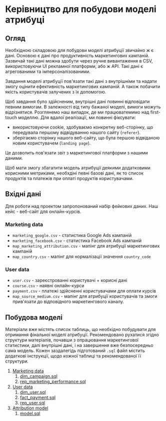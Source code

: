 # Керівництво для побудови моделі атрибуці

## Огляд
Необхідною складовою для побудови моделі атрибуції звичайно ж є дані. Основою є дані про продуктивність маркетингових кампаній.
Зазвичай такі дані можна здобути через ручне вивантаження в CSV, використовуючи UI рекламної платформи, або ж API. Такі дані є агрегованими та імперсоналізованими.

Завдання моделі атрибуції пов'язати такі дані з внутрішніми та надати змогу оцінити ефективність маркетингових кампаній.
А також побачити якість користувачів залучених з їх допомогою.

Щоб завдання було здійсненим, внутрішні дані повинні відповідати певним вимогам.
В залежності від типу бажаної моделі, вимоги можуть відрізнятися. Розглянемо наш випадок, де ми працюватемимо над first-touch моделлю.
Для вдалої реалізації, ми повинні фіксувати: 
- використовуючи cookie, здобуваємо конкретну веб-сторінку, що передувала першому відвідуванню нашого сайту (`referer`).
- зберігаємо сторінку нашого веб-сайту, що була першою відвіданою новим користувачем (`landing page`). 

Це дозволить пов'язати звіт з маркетингової платформи з нашими даними.

Щоб мати змогу збагатити модель атрибуції деякими додатковими корисними метриками, необхдіні певні базові дані, як то список продуктів та платежів при оплаті продуктів користувачами.

## Вхідні дані
Для роботи над проектом запропонований набір фейкових даних. Наш кейс - веб-сайт для онлайн-курсів.
### Marketing data
- `marketing_google.csv` - статистика Google Ads кампаній 
- `marketing_facebook.csv` - статистика Facebook Ads кампаній 
- `map_marketing_attribution.csv` - мапінг для атрибуції маркетингових кампаній
- `map_country.csv` - мапінг для нормалізації значення `country_code` 
### User data
- `user.csv` - зареєстрованні користувачі + корисні дані
- `course.csv` - наявні онлайн-курси
- `payment.csv` - платежі здійсненні користувачами для оплати курсів
- `map_source_medium.csv` - мапінг для атрибуції користувачів та змоги прив'язати до відповідного маркетингового каналу.

## Побудова моделі
Матеріали вже містять список таблиць, що необхідно побудувати для отримання фінальної моделі атрибуції.
Рекомендовано рухатися згідно структури матеріалів, почавши з опрацювання маркетингової статистики, далі внутрішні дані, і на завершення вже безпосередньо сама модель.
Кожен заздалегідь підготований `.sql` файл містить додаткові інструкції, щодо кожної таблиці та рекомендованої її структури. 

1. [Marketing data](https://github.com/prjctr-attribution-modeling/attribution-modeling-intensive/tree/main/5-6.%20Attribution%20modeling.%20Practice/a.%20Marketing%20data%20attribtuion)
   1. [dim_campaign.sql](https://github.com/prjctr-attribution-modeling/attribution-modeling-intensive/blob/main/5-6.%20Attribution%20modeling.%20Practice/a.%20Marketing%20data%20attribtuion/dim_campaign.sql)
   2. [rep_marketing_performance.sql](https://github.com/prjctr-attribution-modeling/attribution-modeling-intensive/blob/main/5-6.%20Attribution%20modeling.%20Practice/a.%20Marketing%20data%20attribtuion/rep_marketing_performance.sql)
2. [User data](https://github.com/prjctr-attribution-modeling/attribution-modeling-intensive/tree/main/5-6.%20Attribution%20modeling.%20Practice/b.%20User%20data%20attribution)
   1. [dim_user.sql](https://github.com/prjctr-attribution-modeling/attribution-modeling-intensive/blob/main/5-6.%20Attribution%20modeling.%20Practice/b.%20User%20data%20attribution/dim_user.sql)
   2. [fact_payment.sql](https://github.com/prjctr-attribution-modeling/attribution-modeling-intensive/blob/main/5-6.%20Attribution%20modeling.%20Practice/b.%20User%20data%20attribution/fact_payment.sql)
   3. [rep_user.sql](https://github.com/prjctr-attribution-modeling/attribution-modeling-intensive/blob/main/5-6.%20Attribution%20modeling.%20Practice/b.%20User%20data%20attribution/rep_user.sql)
3. [Attribution model](https://github.com/prjctr-attribution-modeling/attribution-modeling-intensive/tree/main/5-6.%20Attribution%20modeling.%20Practice/c.%20Attribution%20model)
   1. [model.sql](https://github.com/prjctr-attribution-modeling/attribution-modeling-intensive/blob/main/5-6.%20Attribution%20modeling.%20Practice/c.%20Attribution%20model/model.sql)